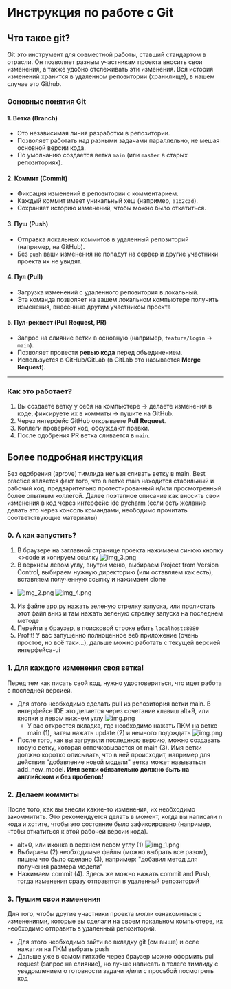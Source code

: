 # Инструкция по работе с Git
## Что такое git?
Git это инструмент для совместной работы, ставший стандартом в отрасли. Он позволяет разным участникам проекта вносить 
свои изменения, а также удобно отслеживать эти изменения. Вся история изменений хранится в удаленном репозитории (хранилище),
в нашем случае это Github. 
### Основные понятия Git  

#### 1. **Ветка (Branch)**  
   - Это независимая линия разработки в репозитории.  
   - Позволяет работать над разными задачами параллельно, не мешая основной версии кода.  
   - По умолчанию создается ветка `main` (или `master` в старых репозиториях).

#### 2. **Коммит (Commit)**  
   - Фиксация изменений в репозитории с комментарием.  
   - Каждый коммит имеет уникальный хеш (например, `a1b2c3d`).  
   - Сохраняет историю изменений, чтобы можно было откатиться.

#### 3. **Пуш (Push)**  
   - Отправка локальных коммитов в удаленный репозиторий (например, на GitHub).  
   - Без `push` ваши изменения не попадут на сервер и другие участники проекта их не увидят.

#### 4. **Пул (Pull)**  
   - Загрузка изменений с удаленного репозитория в локальный.  
   - Эта команда позволяет на вашем локальном компьютере получить изменения, внесенные другим участником проекта

#### 5. **Пул-реквест (Pull Request, PR)**  
   - Запрос на слияние ветки в основную (например, `feature/login` → `main`).  
   - Позволяет провести **ревью кода** перед объединением.  
   - Используется в GitHub/GitLab (в GitLab это называется **Merge Request**).  

---

### Как это работает?  
1. Вы создаете ветку у себя на компьютере → делаете изменения в коде, фиксируете их в коммиты → пушите на GitHub.  
2. Через интерфейс GitHub открываете **Pull Request**.  
3. Коллеги проверяют код, обсуждают правки.  
4. После одобрения PR ветка сливается в `main`.

## Более подробная инструкция
Без одобрения (aprove) тимлида нельзя сливать ветку в main. Best practice является факт того, что в ветке main находится
стабильный и рабочий код, предварительно протестированный и/или просмотренный более опытным коллегой. Далее поэтапное 
описание как вносить свои изменения в код через интерфейс ide pycharm (если есть желание делать это через консоль командами, неободимо прочитать соответствующие материалы) 

### 0. А как запустить?
1) В браузере на заглавной странице проекта нажимаем синюю кнопку <>code и копируем ссылку
![img_3.png](../app/static/images/github_code.png)
2) В верхнем левом углу, внутри меню, выбираем Project from Version Control, выбираем нужную директорию (или оставляем как есть), вставляем полученную ссылку и нажимаем clone
- ![img_2.png](../app/static/images/version_control.png)
![img_4.png](../app/static/images/clone.png)
3) Из файле app.py нажать зеленую стрелку запуска, или пролистать этот файл вниз и там нажать зеленую стрелку запуска на последнем методе
4) Перейти в браузер, в поисковой строке вбить `localhost:8080`
5) Profit! У вас запущенно полноценное веб приложение (очень простое, но всё таки...), дальше можно работать с текущей версией интерфейса-ui


### 1. Для каждого изменения своя ветка!
Перед тем как писать свой код, нужно удостовериться, что идет работа с последней версией.
- Для этого необходимо сделать pull из репозитория ветки main. В интерфейсе IDE это делается через сочетание клавиш alt+9, или кнопки в левом нижнем углу 
![img.png](../app/static/images/icon_git.png)
  - У вас откроется вкладка, где необходимо нажать ПКМ на ветке main (1), затем нажать update (2) и немного подождать
![img.png](../app/static/images/git_ide.png)
- После того, как вы загрузили последнюю версию, можно создавать новую ветку, которая отпочковывается от main (3). 
Имя ветки должно коротко описывать, что в ней происходит, например для действия "добавление новой модели" ветка может 
называться add_new_model. **Имя ветки обязательно должно быть на английском и без пробелов!**

### 2. Делаем коммиты
После того, как вы внесли какие-то изменения, их необходимо закоммитить. Это рекомендуется делать в момент, когда вы написали
n кода и хотите, чтобы это состояние было зафиксировано (например, чтобы откатиться к этой рабочей версии кода).
- alt+0, или иконка в верхнем левом углу (1)
![img_1.png](../app/static/images/commit.png)
- Выбираем (2) необходимые файлы (можно выбрать все разом), пишем что было сделано (3), например: "добавил метод для получения размера модели"
- Нажимаем commit (4). Здесь же можно нажать commit and Push, тогда изменения сразу отправятся в удаленный репозиторий 

### 3. Пушим свои изменения
Для того, чтобы другие участники проекта могли ознакомиться с изменениями, которые вы сделали на своем локальном компьютере,
их необходимо отправить в удаленный репозиторий.
- Для этого необходимо зайти во вкладку git (см выше) и осле нажатия на ПКМ выбрать push
- Дальше уже в самом гитхабе через браузер можно оформить pull request (запрос на слияние), но лучше написать в телеге 
тимлиду с уведомлением о готовности задачи и/или с просьбой посмотреть код

